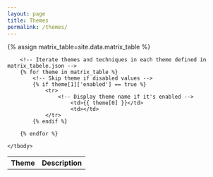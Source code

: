 ```yaml
---
layout: page
title: Themes
permalink: /themes/
---
```


{% assign matrix_table=site.data.matrix_table %}



<table>
    <tbody>
        <!-- Create column headings -->
        <tr>
            <th>Theme</th>
            <th>Description</th>
        </tr>

        
        <!-- Iterate themes and techniques in each theme defined in matrix_tabele.json -->
        {% for theme in matrix_table %}
            <!-- Skip theme if disabled values -->
            {% if theme[1]['enabled'] == true %}
                <tr>
                    <!-- Display theme name if it's enabled -->
                        <td>{{ theme[0] }}</td>
                        <td></td>
                </tr>
            {% endif %}
            
        {% endfor %}
        
    </tbody>
</table>

